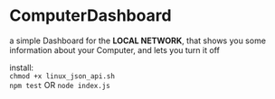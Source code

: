# ComputerDashboard
a simple Dashboard for the **LOCAL NETWORK**, that shows you some information about your Computer, and lets you turn it off

install:  
```chmod +x linux_json_api.sh```  
```npm test``` OR ```node index.js```
